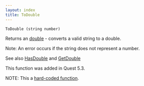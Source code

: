 ```yaml
---
layout: index
title: ToDouble
---
```


    ToDouble (string number)

Returns an [double](../types/double.html) - converts a valid string to a double.

Note: An error occurs if the string does not represent a number.

See also [HasDouble](hasdouble.html) and [GetDouble](getdouble.html)

This function was added in Quest 5.3.

NOTE: This a [hard-coded function](hardcoded.html).
